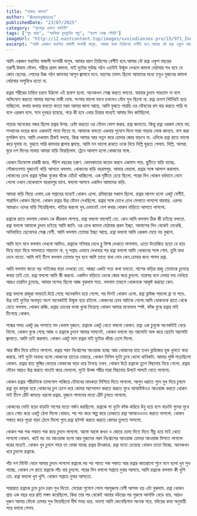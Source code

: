 ```yaml
---
title: "অবাধ্য কামনা"
author: "Anonymous"
publishedDate: "23/07/2025"
category: "গৃহবধূর চোদন কাহিনী"
tags: ["গুদ মারা", "পরকিয়া চুদাচুদির গল্প", "বাংলা সেক্স স্টোরি"]
imageUrl: "http://i2.eastcontent.top/images/xxxindiansex.pro/15/971_Indian.jpg"
excerpt: "আমি একজন মধ্যবিত্ত বাঙ্গালী সংসারী মানুষ. আমার বয়স তিরিশের বেশীই হবে.আমার বৌ রত্না একুশ বছরের তরুণী.উদ্দাম যৌবন. শরীরে প্রবল কামনা. মাই দুটোর সুউচ্চ গঠন এতটাই উন্মুক্ত দেখলে কামনা মেঠাবার শখ হবে যে কো..."
---
```


আমি একজন মধ্যবিত্ত বাঙ্গালী সংসারী মানুষ. আমার বয়স তিরিশের বেশীই হবে.আমার বৌ রত্না একুশ বছরের তরুণী.উদ্দাম যৌবন. শরীরে প্রবল কামনা. মাই দুটোর সুউচ্চ গঠন এতটাই উন্মুক্ত দেখলে কামনা মেঠাবার শখ হবে যে কোন ছেলের. পোদের উচ্চ গঠন কামনার আগুন জ্বালাবে মনে. বয়সের তফাৎ ছিলো আমাদের মধ্যে তবুও দুজনের কামনা মেঠাবার অসুবিধে হতো না.


রত্নার শরীরের চাহিদা চরমে উঠলো এই ছমাস হলো. অনেকখন সেক্স করতে বলতো. বারবার চুদদে পারতাম না বলে অভিযোগ করতো আমার বয়সের নাকী দোষ. সংসার ভালো ভাবে চললেও যৌন সুখ ছিলো না. রত্না ক্রমশ খিটখিটে হয়ে যাচ্ছিলো. কথায় কথায় বলতো কতো মরদ আমার জানা আছে. আমি বুঝতে পারছি ওর যৌবনের রস বার করতে পারি না বলে এরকম বলে. সবে দুবছর হয়েছে. পরে কী হবে এবার চিন্তার মধ্যেই আমার দিন কাটছিলো.


পাড়ার অনেকের নজর ছিলো রত্নার উপর. চেষ্টা করতো ওর যৌবন ভোগ করার. রত্না জানতো. কিন্তু রত্না ওরকম মেয়ে নয়. সম্মানের ভয়ের জন্য একদমই পাত্তা দিতো না. আমাকে বলতো একবার সুযোগ দিলে সারা পাড়ার লোক জানবে. বাস করা মুশকিল হবে. আমি দেখলাম ঠিকই বলছে. কিন্ত আমার আর নতূন করে চোদার জোর বাড়বে না. এদিকে রত্না রাতে ভালো করে ঘুমায় না. বুঝতে পারি কামনার জ্বালায় জ্বলছে. আমি মন ভালো রাখতে ওকে নিয়ে দিল্লি ঘুরতে গেলাম. দিল্লি. আগরা. ঘুরে দশ দিনের মাথায় আমরা বাড়ি ফিরছিলাম. ট্রেনে আলাপ হলো খোকনের সঙ্গে.


খোকন ডিফেন্সে চাকরী করে. পঁচিশ বছরের তরুণ. কোলকাতায় জয়েন করবে একমাস পরে. ছুটিতে বাড়ি যাচ্ছে. সৌজন্যবশত দুজনেই বাড়ি আসতে বললাম. খোকনের বাড়ি বহরমপুর. আমার বেহালা. রত্নার সঙ্গে আলাপ করালাম. খোকনের চোখ রত্নার সুউচ্চ বুকের খাঁজে হোঁচট খাচ্ছিলো. এক দৃষ্টিতে চেয়ে ছিলো. পরের দিন খোকন বর্ধমানে নেমে গেলো ওখান থেকেবাসে বহরমপুর যাবে. বললো আসবে একদিন আমাদের বাড়ি.


আমরা বাড়ি ফিরে এলাম.এক সপ্তাহের মধ্যেই খোকন এলো. রবিবারের সকাল ছিলো. রত্নার আনন্দ হলো একটু বেশীই. সারাদিন খোকন ছিলো. খোকন রত্নার উগ্র যৌবন দেখছিলো. রত্নার সঙ্গে চোখে চোখ মেলাতে লাগলো বারবার. এরপর আমরাও ওদের বাড়ি গিয়েছিলাম. খাতির করলো খুব.এভাবেই বেশ কবার খোকন বাড়িতে আসতে লাগলো.


রত্নাকে রাতে বললাম খোকন কে কীরকম লাগছে. রত্না বললো ভালোই তো. কেন.আমি বললাম ঠিক কী চাইছে বলতো. রত্না বললো আমাকে চুদদে চাইছে আমি জানি. ওর চোখ কামনা মেঠাবার প্রবল ইচ্ছা. আলাপের দিন থেকেই দেখেছি. অবিবাহিত ছেলেদের সেক্স বেশী. আমি বললাম তোমার ইচ্ছা আছে. রত্না বললো আমি ওরকম মেয়ে নয় বুঝলে.


আমি মনে মনে বললাম দেখবো আমিও. রত্নাকে শনিবার দেখে ব্লু ফিল্ম দেখাতে লাগলাম. এতো উত্তেজিত হতো যে হাত দিয়ে বাড়া দিয়ে সামলাতে পারতাম না. দু সপ্তাহ এভাবে দেখাবার পর রত্না বললো আমি খোকনের সঙ্গে শোব. তুমি বাধা দেবে নাতো. আমি মাই টিপে বললাম তোমার সুখ হবে আমি তাতে বাধা দোব কেন.চোদার জন্য পাগল রত্না.


আমি বললাম কতো বড় সাইজের বাড়া দেখছো তো. আচ্ছা একটা সত্য কথা বলতো. পাশের বাড়ির রাজু তোমাকে চুদেছে কবার তাই তো. রত্না বললো আমি কী করবো. একদিন বাড়িতে ডেকে জোর করে চুদলো. তারপর বলে দেবার ভয় দেখিয়ে আরও চারদিন চুদেছে. আমার সন্দেহ ছিলো আজ বুঝলাম সত্য. বললাম তাহলে খোকনকে আকৃষ্ট করছো কেন.


রত্না বললো রাজুরা ভাড়াটে.উঠে গেছে অনেকদিন হয়ে গেলো. পর দিনই খোকন এলো. রত্না ব্লাউজ পড়লো ব্রা না পড়ে. উগ্র মাই দুটোর অনাবৃত অংশ অনেকটাই উন্মুক্ত হয়ে রইলো. খোকনের চোখ আটকে গেলো.আমি খোকনকে রাতে থেকে যেতে বললাম. খোকন রাজি. রত্নার চোখের ভাষা বুঝে নিয়েছে খোকন আমার মনোভাব স্পষ্ট. ফাঁক বুঝে রত্নার মাই টিপেছে খোকন.


সন্ধের সময় একটু রঙ লাগাতে মদ খেলাম দুজনে. রত্নাকে একটু খেতে বললো খোকন. রত্না এক চুমুকে অনেকটাই খেয়ে নিলো. খোকন বুঝে গেছে আজ ও রত্নাকে চুদবে আমার সামনেই. খোকন বললো বড় আলোটা অফ করে ছোটো আলোটা জ্বালাতে. আমি তাই করলাম. খোকন একটু মাল রত্নার মাই দুটোর খাঁজে ঢেলে দিলো.


আর জীব দিয়ে চাটতে লাগলো. রত্নার গরম নিঃশ্বাসের আওয়াজ হচ্ছে আর খোকনের হাত তখন ব্লাউজের হুক খুলতে বাধ্য করছে. মাই দুটো অবাধ্য হলো খোকনের হাতের মোচরে. খোকন নিপিল দুটো চুষে খেলো খানিকটা. আমার লুঙ্গি পড়েছিলো খোকন. রত্নার হাত লুঙ্গির ভেতরে খোকনের বাড়া ধরে টানছে তখন. খোকন উঠে রত্নাকে তুলে বিছানায় নিয়ে গেলো. রত্নার যৌবন আরও উগ্র করতে লাংটো করে ফেললো. দুটো উলঙ্গ শরীর সারা বিছানায় উলটে পালটে যেতে লাগলো.


খোকন রত্নার শরীরটাকে তালগোল পাকিয়ে যৌবনের মাদকতা মিশিয়ে দিতে লাগলো. আগুন ধরাতে গুদে মুখ দিয়ে চুষলে রত্না খুব কামুক হয়ে খোকনের চুল চেপে ধরে কোমর আন্দোলন করতে করতে মুখে আআঈঈওও আওয়াজ করতে খোকন মাই টিপে ঠোঁট কামড়ে ধরলো রত্নার. দুজনে পাগলের মতো ঠোঁট চুষতে লাগলো.


খোকনের মোটা বড়ো বাড়াটা সাপের মতো গর্জন করছিলো. রত্নাকে পা দুটো ফাঁক করিয়ে উবু হয়ে বসে বাড়াটা গুদের মুখে রেখে পোচ করে একটু ঠেলা দিলো খোকন. পচ পচ করে অল্প করে ঢোকাতে রত্না আআওওওও করতে লাগলো. খোকন পকাত করে পুরো বাড়া ঠেলে দিলো গুদে.রত্না ছটপট করতে করতে কোমর তুলতে লাগলো.


খোকন পক পক পকাত পক করে চুদদে লাগলো. আস্তে আস্তে কখন ও জোরে চোদা দিতে দিতে নীচু হয়ে মাই খেতে লাগলো খোকন. খাটে মচ মচ আওয়াজ হলো আর দুজনের গরম নিঃশ্বাসের আওয়াজ চোদার আওয়াজ মিশতে লাগলো ঘরের মধ্যেই. খোকন খুব চুদদে পারে তা বোঝা যাচ্ছে রত্নার চিৎকারে. রত্না যতো চেয়েছে খোকন ততো দিচ্ছে. অনেকখন ধরে চুদলো রত্নাকে.


পাঁচ দশ মিনিট থেমে আবার চুদদে লাগলো রত্নাকে.পচ পচ পচাত পক পকাত আর রত্নার কাতরানো শুনে মনে হলো খুব সুখ পাচ্ছে. খোকন সে রাতে রত্নাকে পাঁচ বার চুদলো. পরের দিন বললো সপ্তাহে দুবার আসবে. আমি রত্নাকে বললাম কী খুশি তো. রত্না বললো খুব খুশি. খোকন সপ্তাহে দুবার আসতো.


সারারাত রত্নাকে চুদে চুদে চরম সুখ দিতো. মেয়েরা সুযোগ পেলে পরপুরুষে বেশী আসক্ত হয় এটা বুঝলাম. রত্না খোকন প্রায় এক বছর ধরে রতি সঙ্গম করেছিলো. কিন্ত তার পর থেকেই আমার বউয়ের পর পুরুষে আসক্তি বেড়ে যায়. আরও দুজন আমার বৌকে চোদার সুখ দিয়েছিলো দীর্ঘ সময় ধরে. অবশ্য আমি জেনেছিলাম অনেক পরে. বউয়ের কথা অনুযায়ী পরে বলবো সেসব.
